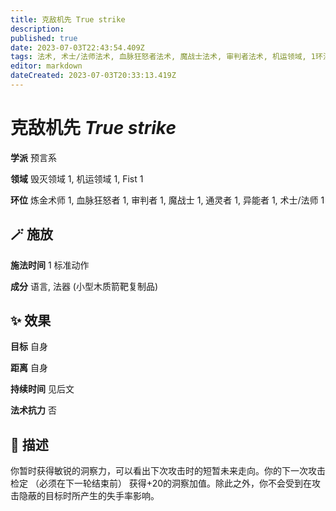 ```yaml
---
title: 克敌机先 True strike
description: 
published: true
date: 2023-07-03T22:43:54.409Z
tags: 法术, 术士/法师法术, 血脉狂怒者法术, 魔战士法术, 审判者法术, 机运领域, 1环法术, 炼金术师法术, 异能者法术, 预言系, 通灵者法术, 毁灭领域, fist
editor: markdown
dateCreated: 2023-07-03T20:33:13.419Z
---
```


# **克敌机先** *True strike*

**学派** 预言系 

**领域** 毁灭领域 1, 机运领域 1, Fist 1

**环位** 炼金术师 1, 血脉狂怒者 1, 审判者 1, 魔战士 1, 通灵者 1, 异能者 1, 术士/法师 1

## 🪄 施放

**施法时间** 1 标准动作

**成分** 语言, 法器 (小型木质箭靶复制品)

## ✨ 效果 

**目标** 自身 

**距离** 自身  

**持续时间** 见后文 

**法术抗力** 否

## 📖 描述

你暂时获得敏锐的洞察力，可以看出下次攻击时的短暂未来走向。你的下一次攻击检定 （必须在下一轮结束前） 获得+20的洞察加值。除此之外，你不会受到在攻击隐蔽的目标时所产生的失手率影响。
    